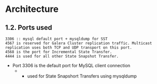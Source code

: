# Architecture 
 
## 1.2. Ports used

```
3306 :: mysql default port + mysqldump for SST 
4567 is reserved for Galera Cluster replication traffic. Multicast replication uses both TCP and UDP transport on this port.
4568 is the port for Incremental State Transfer.
4444 is used for all other State Snapshot Transfer.
```

* Port 3306 is the default port for MySQL client connection 
  * + used for State Snapshort Transfers using mysqldump 

